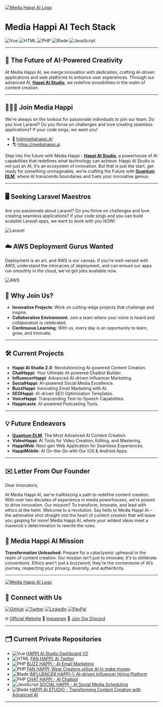 [![Media Happi AI Logo](https://mediahappi.ai/wp-content/uploads/2023/05/online-logo-creator-for-electronics-companies-with-circuit-board-clipart-2176b-16-copy-3.png)](https://mediahappi.ai)

# Media Happi AI Tech Stack

![Vue](https://img.shields.io/badge/-Vue-4FC08D?style=flat-square&logo=Vue.js&logoColor=white)
![HTML](https://img.shields.io/badge/-HTML-E34F26?style=flat-square&logo=html5&logoColor=white)
![PHP](https://img.shields.io/badge/-PHP-777BB4?style=flat-square&logo=php&logoColor=white)
![Blade](https://img.shields.io/badge/-Blade-FF2D20?style=flat-square&logo=laravel&logoColor=white)
![JavaScript](https://img.shields.io/badge/-JavaScript-F7DF1E?style=flat-square&logo=javascript&logoColor=black)

---

## :rocket: **The Future of AI-Powered Creativity** 

At Media Happi AI, we merge innovation with dedication, crafting AI-driven applications and web platforms to enhance user experiences. Through our advanced AI, <a href="https://mediahappi.ai"><b>Happi AI Studio</b></a>, we redefine possibilities in the realm of content creation.

---
## :people_holding_hands: Join Media Happi

We're always on the lookout for passionate individuals to join our team. Do you love Laravel? Do you thrive on challenges and love creating seamless applications? If your code sings, we want you!

- :email: hi@mediahappi.AI
- :earth_americas: https://mediahappi.ai

Step into the future with Media Happi - <a href="https://mediahappi.ai"><b>Happi AI Studio</b></a>, a powerhouse of AI capabilities that redefines what technology can achieve. Happi AI Studio is not just an AI; it's an ecosystem of innovation. But that is just the start, get ready for something unimaginable, we’re crafting the Future with <a href="https://www.QuantumDLM.com"><b>Quantum DLM</b></a>, where AI transcends boundaries and fuels your innovative genius.

---

## 🖥️ Seeking Laravel Maestros
Are you passionate about Laravel? Do you thrive on challenges and love creating seamless applications? If your code sings and you can build scalable Laravel apps, we want to work with you NOW!

![Laravel](https://img.shields.io/badge/Laravel-%FF2D20.svg?&style=for-the-badge&logo=Laravel&logoColor=white)

## ☁️ AWS Deployment Gurus Wanted
Deployment is an art, and AWS is our canvas. If you're well-versed with AWS, understand the intricacies of deployment, and can ensure our apps run smoothly in the cloud, we've got jobs available now.

![AWS](https://img.shields.io/badge/Amazon%20AWS-FF9900?style=for-the-badge&logo=amazon-aws&logoColor=white)

## 🌟 Why Join Us?
- **Innovative Projects**: Work on cutting-edge projects that challenge and inspire.
- **Collaborative Environment**: Join a team where your voice is heard and collaboration is celebrated.
- **Continuous Learning**: With us, every day is an opportunity to learn, grow, and innovate.

---

## :hammer_and_wrench: **Current Projects** 

- **Happi AI Studio 2.0**: Revolutionizing AI-powered Content Creation.
- **ChatHappi**: Your Ultimate AI-powered Chatbot Builder.
- **InfluencerHappi**: Advanced AI-driven Influencer Marketing.
- **SocialHappi**: AI-powered Social Media Excellence.
- **BuzzHappi**: Innovating Email Marketing with AI.
- **SEOHappi**: AI-driven SEO Optimization Templates.
- **VoiceHappi**: Transcending Text-to-Speech Capabilities.
- **Happicasts**: AI-powered Podcasting Tools.

---

## 💡 **Future Endeavors** 

- **<a href="https://www.QuantumDLM.com"><b>Quantum DLM</b></a>**: The Most Advanced AI Content Creation.
- **VideoHappi**: AI Tools for Video Creation, Editing, and Mastering.
- **HappiWeb**: Next-gen Web Application for Seamless Experiences.
- **HappiMobile**: AI On-the-Go with Our iOS & Android Apps.

  
---

## ✉️ **Letter From Our Founder** 

Dear Innovators,

At Media Happi AI, we're trailblazing a path to redefine content creation. With over two decades of experience in media powerhouses, we're poised to drive innovation. Our mission? To transform, innovate, and lead with ethics at the helm. Welcome to a revolution. Say hello to Media Happi AI – the adrenaline shot straight into the heart of content creation that will leave you gasping for more! Media Happi AI, where your wildest ideas meet a maverick's determination to rewrite the rules. 


## 📣 Media Happi AI Mission
<b>Transformation Unleashed:</b> Prepare for a cataclysmic upheaval in the realm of content creation. Our mission isn't just to innovate; it's to obliterate conventions. Ethics aren't just a buzzword; they're the cornerstone of AI’s journey, respecting your privacy, diversity, and authenticity.


---
[![Media Happi AI Logo](https://mediahappi.ai/wp-content/uploads/2023/05/online-logo-creator-for-electronics-companies-with-circuit-board-clipart-2176b-16-copy-3.png)](https://mediahappi.ai)

## 📲 **Connect with Us** 
<p align="left">
  <a href="https://github.com/MEDIA-HAPPI-AI"><img src="https://img.shields.io/badge/GitHub-100000?style=for-the-badge&logo=github&logoColor=white" alt="GitHub"></a>
  <a href="https://twitter.com/mediahappi"><img src="https://img.shields.io/badge/Twitter-1DA1F2?style=for-the-badge&logo=twitter&logoColor=white" alt="Twitter"></a>
  <a href="https://www.linkedin.com/company/mediahappi"><img src="https://img.shields.io/badge/LinkedIn-0077B5?style=for-the-badge&logo=linkedin&logoColor=white" alt="LinkedIn"></a>
  <a href="https://www.paypal.com/paypalme/mediahappi"><img src="https://img.shields.io/badge/PayPal-00457C?style=for-the-badge&logo=paypal&logoColor=white" alt="PayPal"></a>
</p>

🌐 [Official Website](https://mediahappi.ai)
📸 [Instagram](https://instagram.com/media_happi)
💌 [Join Our Discord](https://discord.gg/As8BxpGR)

---



## 🗂️ Current Private Repositories
- ![Vue](https://img.shields.io/badge/-Vue-4FC08D?style=flat-square&logo=Vue.js&logoColor=white) [HAPPI AI Studio Dashboard V2](https://github.com/MEDIA-HAPPI-AI/app-8-Dashboard)
- ![HTML](https://img.shields.io/badge/-HTML-E34F26?style=flat-square&logo=html5&logoColor=white) [FAN HAPPI: AI Twitter](https://github.com/MEDIA-HAPPI-AI/app-7-tweet)
- ![PHP](https://img.shields.io/badge/-PHP-777BB4?style=flat-square&logo=php&logoColor=white) [BUZZ HAPPI - AI Email Marketing](https://github.com/MEDIA-HAPPI-AI/app-4-buzz)
- ![PHP](https://img.shields.io/badge/-PHP-777BB4?style=flat-square&logo=php&logoColor=white) [FAN HAPPI: Wear Creators utilize AI to make money](https://github.com/MEDIA-HAPPI-AI/app-6-fan)
- ![Blade](https://img.shields.io/badge/-Blade-FF2D20?style=flat-square&logo=laravel&logoColor=white) [INFLUENCER HAPPI-1: AI-driven Influencer Hiring Platform](https://github.com/MEDIA-HAPPI-AI/app-5-influencer)
- ![PHP](https://img.shields.io/badge/-PHP-777BB4?style=flat-square&logo=php&logoColor=white) [CHAT HAPPI - AI Chatbot](https://github.com/MEDIA-HAPPI-AI/app-3-chat)
- ![JavaScript](https://img.shields.io/badge/-JavaScript-F7DF1E?style=flat-square&logo=javascript&logoColor=black) [SOCIAL HAPPI - AI Social Media Scheduling](https://github.com/MEDIA-HAPPI-AI/app-2-social)
- ![Blade](https://img.shields.io/badge/-Blade-FF2D20?style=flat-square&logo=laravel&logoColor=white) [HAPPI AI STUDIO - Transforming Content Creation with Advanced AI](https://github.com/MEDIA-HAPPI-AI/app-1-studio)


---

